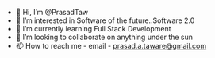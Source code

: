 - 👋 Hi, I’m @PrasadTaw
- 👀 I’m interested in Software of the future..Software 2.0
- 🌱 I’m currently learning Full Stack Development
- 💞️ I’m looking to collaborate on anything under the sun
- 📫 How to reach me  - email - prasad.a.taware@gmail.com

<!---
PrasadTaw/PrasadTaw is a ✨ special ✨ repository because its `README.md` (this file) appears on your GitHub profile.
You can click the Preview link to take a look at your changes.
--->
